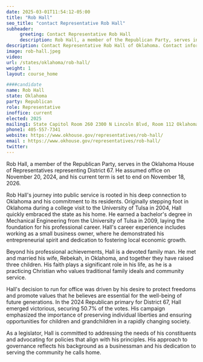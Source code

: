 ```yaml
---
date: 2025-03-01T11:54:12-05:00
title: "Rob Hall"
seo_title: "contact Representative Rob Hall"
subheader:
     greeting: Contact Representative Rob Hall
     description: Rob Hall, a member of the Republican Party, serves in the Oklahoma House of Representatives representing District 67. He assumed office on November 20, 2024, and his current term is set to end on November 18, 2026.
description: Contact Representative Rob Hall of Oklahoma. Contact information for Rob Hall includes email address, phone number, and mailing address.
image: rob-hall.jpeg
video:
url: /states/oklahoma/rob-hall/
weight: 1
layout: course_home

####candidate
name: Rob Hall
state: Oklahoma
party: Republican
role: Representative
inoffice: current
elected: 2025
mailing1: State Capitol Room 260 2300 N Lincoln Blvd, Room 112 Oklahoma City, OK 73105
phone1: 405-557-7341
website: https://www.okhouse.gov/representatives/rob-hall/
email : https://www.okhouse.gov/representatives/rob-hall/
twitter: 
---
```

Rob Hall, a member of the Republican Party, serves in the Oklahoma House of Representatives representing District 67. He assumed office on November 20, 2024, and his current term is set to end on November 18, 2026.

Rob Hall's journey into public service is rooted in his deep connection to Oklahoma and his commitment to its residents. Originally stepping foot in Oklahoma during a college visit to the University of Tulsa in 2004, Hall quickly embraced the state as his home. He earned a bachelor's degree in Mechanical Engineering from the University of Tulsa in 2009, laying the foundation for his professional career. Hall's career experience includes working as a small business owner, where he demonstrated his entrepreneurial spirit and dedication to fostering local economic growth.

Beyond his professional achievements, Hall is a devoted family man. He met and married his wife, Rebekah, in Oklahoma, and together they have raised three children. His faith plays a significant role in his life, as he is a practicing Christian who values traditional family ideals and community service.

Hall's decision to run for office was driven by his desire to protect freedoms and promote values that he believes are essential for the well-being of future generations. In the 2024 Republican primary for District 67, Hall emerged victorious, securing 50.7% of the votes. His campaign emphasized the importance of preserving individual liberties and ensuring opportunities for children and grandchildren in a rapidly changing society.

As a legislator, Hall is committed to addressing the needs of his constituents and advocating for policies that align with his principles. His approach to governance reflects his background as a businessman and his dedication to serving the community he calls home.

